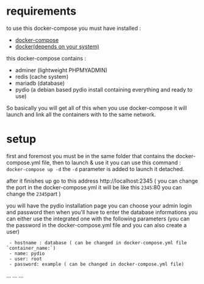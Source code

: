 # requirements
to use this docker-compose you must have installed :
- [docker-compose](https://docs.docker.com/compose/install/)
- [docker(depends on your system)](https://docs.docker.com/install/)

this docker-compose contains :
- adminer (lightweight PHPMYADMIN)
- redis (cache system)
- mariadb (database)
- pydio (a debian based pydio install containing everything and ready to use)

So basically you will get all of this when you use docker-compose it will launch and link all the containers with to the same network.


# setup
first and foremost you must be in the same folder that contains the docker-compose.yml file,
then to launch & use it you can use this command : 
`docker-compose up -d` the `-d` parameter is added to launch it detached.


after it finishes up go to this address http://localhost:2345 ( you can change the port in the docker-compose.yml it will be like this `2345`:80 you can change the `2345`part )

you will have the pydio installation page you can choose your admin login and password then when you'll have to enter the database informations you can either use the integrated one with the following parameters
(you can the password in the docker-compose.yml file and you can also create a user)

     - hostname : database ( can be changed in docker-compose.yml file `container_name:`)
     - name: pydio
     - user: root
     - password: example ( can be changed in docker-compose.yml file)


...
...
...
